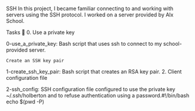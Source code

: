 

SSH In this project, I became familiar connecting to and working with servers using the SSH protocol. I worked on a server provided by Alx School.

Tasks 📃 0. Use a private key

0-use_a_private_key: Bash script that uses ssh to connect to my school-provided server.

    Create an SSH key pair

1-create_ssh_key_pair: Bash script that creates an RSA key pair. 2. Client configuration file

2-ssh_config: SSH configuration file configured to use the private key ~/.ssh/holberton and to refuse authentication using a password.#!/bin/bash echo $(pwd -P)

